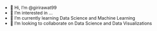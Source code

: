 - 👋 Hi, I’m @girirawat99
- 👀 I’m interested in ...
- 🌱 I’m currently learning Data Science and Machine Learning
- 💞️ I’m looking to collaborate on Data Science and Data Visualizations

<!---
girirawat99/girirawat99 is a ✨ special ✨ repository because its `README.md` (this file) appears on your GitHub profile.
You can click the Preview link to take a look at your changes.
--->
